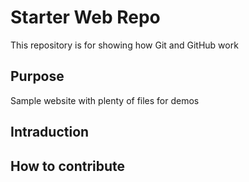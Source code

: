 # Starter Web Repo

This repository is for showing how Git and GitHub work

## Purpose

Sample website with plenty of files for demos

## Intraduction

## How to contribute